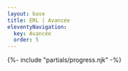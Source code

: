 ```yaml
---
layout: base
title: ERL | Avancée
eleventyNavigation:
  key: Avancée
  order: 5
---
```


{%- include "partials/progress.njk" -%}
